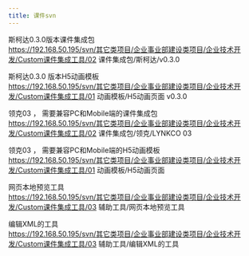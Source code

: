 ```yaml
---
title: 课件svn
---
```


斯柯达0.3.0版本课件集成包  
https://192.168.50.195/svn/其它类项目/企业事业部建设类项目/企业技术开发/Custom课件集成工具/02 课件集成包/斯柯达/v0.3.0  

斯柯达0.3.0 版本H5动画模板  
https://192.168.50.195/svn/其它类项目/企业事业部建设类项目/企业技术开发/Custom课件集成工具/01 动画模板/H5动画页面 v0.3.0  


领克03 ， 需要兼容PC和Mobile端的课件集成包    
https://192.168.50.195/svn/其它类项目/企业事业部建设类项目/企业技术开发/Custom课件集成工具/02 课件集成包/领克/LYNKCO 03  


领克03 ， 需要兼容PC和Mobile端的H5动画模板  
https://192.168.50.195/svn/其它类项目/企业事业部建设类项目/企业技术开发/Custom课件集成工具/01 动画模板/H5动画页面    


网页本地预览工具  
https://192.168.50.195/svn/其它类项目/企业事业部建设类项目/企业技术开发/Custom课件集成工具/03 辅助工具/网页本地预览工具  

编辑XML的工具  
https://192.168.50.195/svn/其它类项目/企业事业部建设类项目/企业技术开发/Custom课件集成工具/03 辅助工具/编辑XML的工具  
